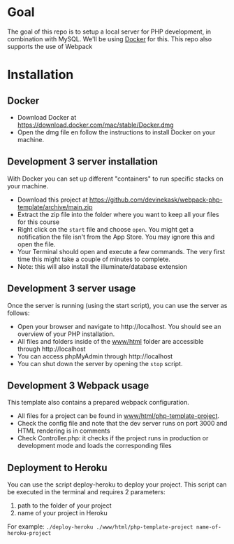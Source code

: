 # Goal
The goal of this repo is to setup a local server for PHP development, in combination with MySQL. We'll be using [Docker](https://www.docker.com/ "Dockers Homepage") for this.
This repo also supports the use of Webpack

# Installation
## Docker
* Download Docker at https://download.docker.com/mac/stable/Docker.dmg
* Open the dmg file en follow the instructions to install Docker on your machine.

## Development 3 server installation
With Docker you can set up different "containers" to run specific stacks on your machine.
* Download this project at https://github.com/devinekask/webpack-php-template/archive/main.zip
* Extract the zip file into the folder where you want to keep all your files for this course
* Right click on the `start` file and choose `open`. You might get a notification the file isn't from the App Store. You may ignore this and open the file.
* Your Terminal should open and execute a few commands. The very first time this might take a couple of minutes to complete.
* Note: this will also install the illuminate/database extension

## Development 3 server usage
Once the server is running (using the start script), you can use the server as follows:
* Open your browser and navigate to http://localhost.  You should see an overview of your PHP installation.
* All files and folders inside of the [www/html](www/html) folder are accessible through http://localhost
* You can access phpMyAdmin through http://localhost
* You can shut down the server by opening the `stop` script.

## Development 3 Webpack usage
This template also contains a prepared webpack configuration.
* All files for a project can be found in [www/html/php-template-project](www/html/php-template-project). 
* Check the config file and note that the dev server runs on port 3000 and HTML rendering is in comments
* Check Controller.php: it checks if the project runs in production or development mode and loads the corresponding files

## Deployment to Heroku
You can use the script deploy-heroku to deploy your project. This script can be executed in the terminal and requires 2 parameters:
1. path to the folder of your project 
2. name of your project in Heroku

For example: `./deploy-heroku ./www/html/php-template-project name-of-heroku-project`